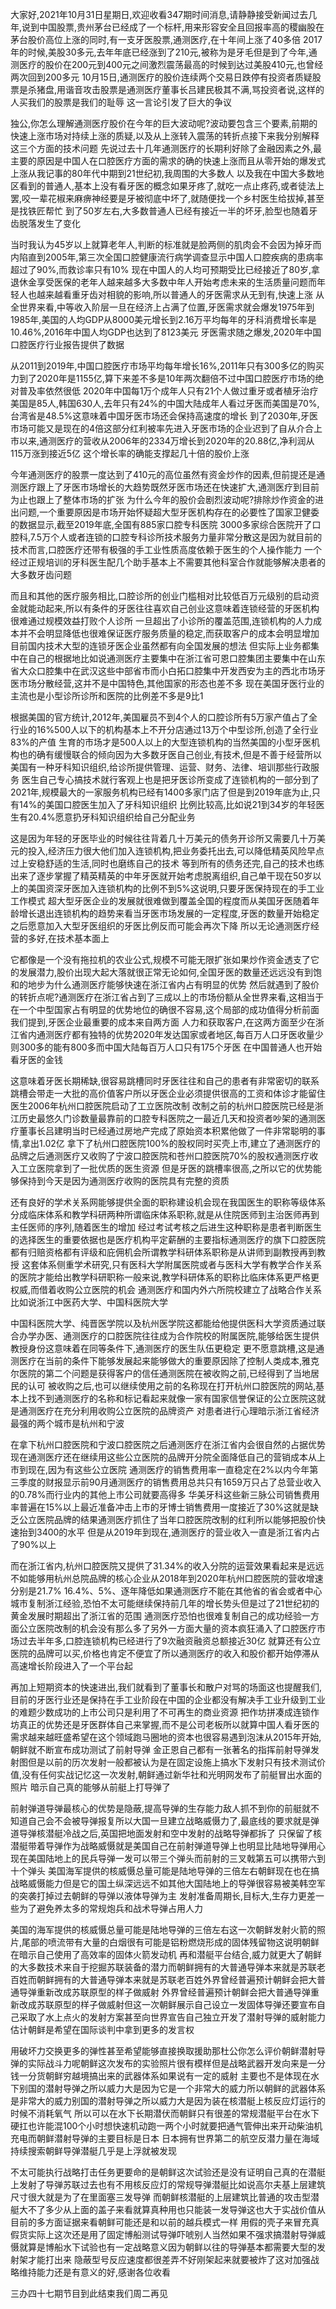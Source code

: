 大家好,2021年10月31日星期日,欢迎收看347期时间消息,请静静接受新闻过去几年,说到中国股票,贵州茅台已经成了一个标杆,用来形容安全且回报率高的稷幽股在茅台股价高位上涨的同时,有一支牙医股票,通测医疗,在十年间上涨了40多倍
2017年的时候,美股30多元,去年年底已经涨到了210元,被称为是牙毛但是到了今年,通测医疗的股价在200元到400元之间激烈震荡最高的时候到达过美股410元,也曾经两次回到200多元
10月15日,通测医疗的股价连续两个交易日跌停有投资者质疑股票是杀猪盘,用谐音攻击股票是通测医疗董事长吕建民极其不满,骂投资者说,这样的人买我们的股票是我们的耻辱
这一言论引发了巨大的争议

独公,你怎么理解通测医疗股价在今年的巨大波动呢?波动要包含三个要素,前期的快速上涨市场对持续上涨的质疑,以及从上涨转入震荡的转折点接下来我分别解释这三个方面的技术问题
先说过去十几年通测医疗的长期利好除了金融因素之外,最主要的原因是中国人在口腔医疗方面的需求的确的快速上涨而且从零开始的爆发式上涨从我记事的80年代中期到21世纪初,我周围的大多数人
以及我在中国大多数地区看到的普通人,基本上没有看牙医的概念如果牙疼了,就吃一点止疼药,或者徒法上罢,咬一辈花椒来麻痹神经要是牙被彻底中坏了,就随便找一个乡村医生给拔掉,甚至是找铁匠帮忙
到了50岁左右,大多数普通人已经有接近一半的坏牙,脸型也随着牙齿脱落发生了变化

当时我认为45岁以上就算老年人,判断的标准就是脸两侧的肌肉会不会因为掉牙而内陷直到2005年,第三次全国口腔健康流行病学调查显示中国人口腔疾病的患病率超过了90%,而救诊率只有10%
现在中国人的人均可预期受比已经接近了80岁,拿退休金享受医保的老年人越来越多大多数中年人开始考虑未来的生活质量问题而年轻人也越来越看重牙齿对相貌的影响,所以普通人的牙医需求从无到有,快速上涨
从全世界来看,中等收入阶层一旦在经济上占满了位置,牙医需求就会爆发1975年到1985年,美国的人均GDP从8000美元增长到2.16万平均每年的牙科消费增长率是10.46%,2016年中国人均GDP也达到了8123美元
牙医需求随之爆发,2020年中国口腔医疗行业报告提供了数据

从2011到2019年,中国口腔医疗市场平均每年增长16%,2011年只有300多亿的购买力到了2020年是1155亿,算下来差不多是10年两次翻倍不过中国口腔医疗市场的绝对普及率依然很低
2020年中国每1万个成年人只有21个人做过重牙或者植牙治疗美国是85人,韩国630人,去年只有24%的中国大陆成年人看过牙医而美国是70%,台湾省是48.5%这意味着中国牙医市场还会保持高速度的增长
到了2030年,牙医市场可能又是现在的4倍这部分红利被率先进入牙医市场的企业迟到了自从介合上市以来,通测医疗的营收从2006年的2334万增长到2020年的20.88亿,净利润从115万涨到接近5亿
这个增长率的确能支撑起几十倍的股价上涨

今年通测医疗的股票一度达到了410元的高位虽然有资金炒作的因素,但前提还是通测医疗跟上了牙医市场增长的大趋势既然牙医市场还在快速扩大,通测医疗到目前为止也跟上了整体市场的扩张
为什么今年的股价会剧烈波动呢?排除炒作资金的进出问题,一个重要原因是市场开始怀疑超大型牙医机构存在的必要性了国家卫健委的数据显示,截至2019年底,全国有885家口腔专科医院
3000多家综合医院开了口腔科,7.5万个人或者连锁的口腔专科诊所技术服务力量非常分散这是因为就目前的技术而言,口腔医疗还带有极强的手工业性质高度依赖于医生的个人操作能力
一个经过正规培训的牙科医生配几个助手基本上不需要其他科室合作就能够解决患者的大多数牙齿问题

而且和其他的医疗服务相比,口腔诊所的创业门槛相对比较低百万元级别的启动资金就能动起来,所以有条件的牙医往往喜欢自己创业这意味着连锁经营的牙医机构很难通过规模效益打败个人诊所
一旦超出了小诊所的覆盖范围,连锁机构的人力成本并不会明显降低也很难保证医疗服务质量的稳定,而获取客户的成本会明显增加目前国内技术大型的连锁牙医企业虽然都有向全国发展的想法
但实际上业务都集中在自己的根据地比如说通测医疗主要集中在浙江省可恩口腔集团主要集中在山东省大众口腔集中在武汉这些中部省市而小白拓口腔集中开发西安为主的西北市场牙医市场分散经营,这并不是中国特色,其他国家的形态也差不多
现在美国牙医行业的主流也是小型诊所诊所和医院的比例差不多是9比1

根据美国的官方统计,2012年,美国雇员不到4个人的口腔诊所有5万家产值占了全行业的16%500人以下的机构基本上不开分店通过13万个中型诊所,创造了全行业83%的产值
生育的市场才是500人以上的大型连锁机构的当然美国的小型牙医机构也的确有缓慢联合的倾向因为大多数牙医自己创业,有技术,但是不善于经营所以美国有一种牙科知识组织,给诊所提供管理、运营、财务、法律、培训那些行政服务
医生自己专心搞技术就行客观上也是把牙医诊所变成了连锁机构的一部分到了2021年,规模最大的一家服务机构已经有1400多家门店了但是到2019年底为止,只有14%的美国口腔医生加入了牙科知识组织
比例比较高,比如说21到34岁的年轻医生有20.4%愿意扔牙科知识组织给自己分配业务

这是因为年轻的牙医毕业的时候往往背着几十万美元的债务开诊所又需要几十万美元的投入,经济压力很大他们加入连锁机构,把业务委托出去,可以降低精英风险早点过上安稳舒适的生活,同时也磨练自己的技术
等到所有的债务还完,自己的技术也练出来了逐步掌握了精英精英的中年牙医就开始考虑脱离组织,自己单干现在50岁以上的美国资深牙医加入连锁机构的比例不到5%这说明,只要牙医保持现在的手工业工作模式
超大型牙医企业的发展就很难做到覆盖全国的程度而从美国牙医随着年龄增长退出连锁机构的趋势来看当牙医市场发展的一定程度,牙医的数量开始稳定之后愿意加入大型牙医组织的牙医比例反而可能会再次下降
所以无论通测医疗经营的多好,在技术基本面上

它都像是一个没有拖拉机的农业公式,规模不可能无限扩张如果炒作资金透支了它的发展潜力,股价出现大起大落就很正常无论如何,全国牙医的数量还远远没有到饱和的地步为什么通测医疗能够快速在浙江省内占有明显的优势
然后就遇到了股价的转折点呢?通测医疗在浙江省占到了三成以上的市场份额从全世界来看,这相当于在一个中型国家占有明显的优势地位的确很不容易,这个局部的成功值得分析前面我们提到,牙医企业最重要的成本来自两方面
人力和获取客户,在这两方面至少在浙江省内通测医疗都有独特的优势2020年发达国家或者地区,每百万人口牙医收量少则300多的能有800多而中国大陆每百万人口只有175个牙医
在中国普通人也开始看牙医的金钱

这意味着牙医长期稀缺,很容易跳槽同时牙医往往和自己的患者有非常密切的联系跳槽会带走一大批的高价值客户所以牙医企业必须提供很高的工资和体诊才能留住医生2006年杭州口腔医院启动了工立医院改制
改制之前的杭州口腔医院已经是浙江历史最悠久门诊数量最靠前的口腔专科医院之一最近几天和投资者吵架的通测医疗董事长吕建明当时已经通过房地产完成了原始资本积累他做了一件非常聪明的事情,拿出1.02亿
拿下了杭州口腔医院100%的股权同时买壳上市,建立了通测医疗的品牌之后通测医疗又收购了宁波口腔医院和苍州口腔医院70%的股权通测医疗收入工立医院拿到了一批优质的医生资源
但是牙医的跳槽率很高,之所以它的优势能够保持到今天是因为通测医疗收购的医院具有完整的资质

还有良好的学术关系网能够提供全面的职称建设机会现在我国医生的职称等级体系分成临床体系和教学科研两种所谓临床体系职称,就是从住院医师到主治医师再到主任医师的序列,随着医生的增加
经过考试考核之后进生这种职称是患者判断医生的选择医生的重要依据也是医疗机构平定薪酬的主要指标通测医疗的旗下口腔医院都有归赔资格都有评级和庇佣机会所谓教学科研体系职称是从讲师到副教授再到教授
这套体系侧重学术研究,只有医科大学附属医院或者与医科大学有教学合作关系的医院才能给出教学科研职称一般来说,教学科研体系的职称比临床体系更严格更权威,而借着收购公立医院的机会
通测医疗和国内外六所院校建立了战略合作关系比如说浙江中医药大学、中国科医院大学

中国科医院大学、纯晋医学院以及杭州医学院这都能给他提供医科大学资质通过联合办学办医、通测医疗的口腔医院往往成为合作院校的附属医院,能够给医生提供教授身份这意味着在同等条件下,通测医疗的医生队伍更稳定
更不愿意跳槽,这是通测医疗在当前的条件下能够发展起来能够做大的重要原因除了控制人类成本,雅克尔医院的第二个问题是获得客户的信任通测医院在被收购之前,已经得到了当地居民的认可
被收购之后,也可以继续使用之前的名称现在打开杭州口腔医院的网站,基本上找不到通测医疗的名称和标记看起来就像一家有国家信誉保证的公立医院这就是通测医疗在充分利用收购公立医院的品牌资产
对患者进行心理暗示浙江省经济最强的两个城市是杭州和宁波

在拿下杭州口腔医院和宁波口腔医院之后通测医疗在浙江省内会很自然的占据优势现在通测医疗还在继续用这些公立医院的品牌开分院全面降低自己的营销成本从上市到现在,因为有这些公立医院
通测医疗的销售费用率一直稳定在2%以内今年第三季度的财报显示前90月通测医疗的销售费用总共只有1659万只占了总营业收入的0.78%而行业内的其他上市公司就要高得多
华美牙科这些新三脉公司销售费用率普遍在15%以上最近准备冲击上市的牙博士销售费用一度接近了30%这就是缺乏公立医院品牌的结果通测医疗抓住了当年口腔医院改制的红利所以能够把股价快速抬到3400的水平
但是从2019年到现在,通测医疗的营业收入一直是浙江省内占了90%以上

而在浙江省内,杭州口腔医院又提供了31.34%的收入分院的运营效果看起来是远远不如能够用杭州总院品牌的核心企业从2018年到2020年杭州口腔医院的营收增速分别是21.7%
16.4%、5%、逐年降低如果通测医疗不能在其他省的省会或者中心城市复制浙江经验,恐怕不太可能继续保持前几年的增长势头但是过了21世纪初的黄金发展时期超出了浙江省的范围
通测医疗恐怕也很难复制自己的成功经验一方面公立医院改制的机会没有那么多了另外一方面大量的资本疯狂涌入了口腔医疗市场过去半年多,口腔连锁机构已经进行了9次融资融资总额接近30亿
就算还有公立医院的品牌可以买,价格也肯定不便宜了所以通测医疗的收入和股价都开始停滞从高速增长阶段进入了一个平台起

再加上短期资本的快速进出,我们就看到了董事长和散户对骂的场面这也提醒我们,目前的牙医行业还是保持在手工业阶段在中国的企业都没有解决手工业升级到工业的难题少数成功的上市公司只是利用了不可再生的商业资源
把作坊拼凑成连锁作坊真正的优势还是牙医群体自己来掌握,而不是公司老板所以就算中国人看牙医的需求越来越旺盛希望在这个领域跑马圈地的资本也很容易遇到泡沫从2015年开始,朝鲜就不断宣布成功测试了前射导弹
金正恩自己都有一张著名的指挥前射导弹发射图但是以前的历次发射一般都被认为是在固定设施上搞水下发射只有技术测试价值,没有任何实战记忆这一次发射,朝鲜通过新华社和光明网发布了前艇冒出水面的照片
暗示自己真的能够从前艇上打导弹了

前射弹道导弹最核心的优势是隐蔽,提高导弹的生存能力敌人抓不到你的前艇就不知道自己会不会被导弹报复所以大国一旦建立战略威慑力了,最底线的要求就是弹道导弹核潜艇冷战之后,英国把地面发射和空中发射的战略导弹都拆了
只保留了核潜艇带着导弹作为战略威慑就是美国自己在前射弹道导弹上也明显比陆地导弹用心现在美国陆地上的民兵导弹一发可以带三个弹头而前射的三叉戟第五可以携带六到十个弹头
美国海军提供的核威慑总量可能是陆地导弹的三倍左右朝鲜现在也在搞战略威慑能力但是它的国土纵深远远不如其他大国陆地上的导弹很容易被美韩空军的突袭打掉过去朝鲜的导弹以液体导弹为主
发射准备周期长,目标大,生存力更差一些为了避免养太多的常规炮兵和战术导弹占用人力

美国的海军提供的核威慑总量可能是陆地导弹的三倍左右这一次朝鲜发射火箭的照片,尾部的喷流带有大量的白烟很有可能是铝粉燃烧形成的固体残留物这说明朝鲜在暗示自己使用了高效率的固体火箭发动机
再和潜艇平台结合,威力就更大了朝鲜的大多数技术来自于挖掘苏联装备的潜力而朝鲜拥有的大普通导弹本来就是苏联老百姓而朝鲜拥有的大普通导弹本来就是苏联老百姓外界曾经普遍预计朝鲜会把大普通导弹重新改成苏联原型的样子做威射
外界曾经普遍预计朝鲜会把大普通导弹重新改成苏联原型的样子做威射但这一次朝鲜展示自己设立一发固体导弹还要宣布自己采取了水上点火的发射方案甚至向世界宣告自己独立开发了潜射导弹的威射能力
估计朝鲜是希望在国际谈判中拿到更多的发言权

用破坏力交换更多的弹性甚至希望能够直接换取援助那杜公你怎么评价朝鲜潜射导弹的实际战斗力呢朝鲜这次发布的实验照片很有模样但是战略武器开发向来是一分钱一分货朝鲜穷越境搞出来的武器体系如果说有一定的威射
主要也不是体现在水下别国的潜射导弹之所以威力大是因为它是一个非常大的威力所以朝鲜的武器体系是非常大的威力别国的潜射导弹之所以威力大是因为装在核潜艇上核反应灯运行的时候不消耗氧气
所以可以在水下长期潜伏而朝鲜只有很差的常规潜艇平台在水下硬扛也许能混100个小时想快速机动跑一两个小时就要把通气管伸出来开动柴油机充电而朝鲜潜射导弹的主要目标是日本
日本拥有世界第二的航空反潜力量在海域持续搜索朝鲜导弹潜艇几乎是上浮就被发现

不太可能执行战略打击任务更要命的是朝鲜这次试验还是没有证明自己真的在潜艇上发射了导弹苏联过去也有不用核反应灯的常规导弹潜艇比如说高尔夫基上层建筑尺寸很大就是为了在里面塞三发导弹
而朝鲜核潜艇的上层建筑比普通的攻击型潜艇大不了多少从上面的盖子来看就算真种用也只能装一发导弹这也大于实战价值从目前的多方面证据来看朝鲜可能还是和以前的越兵模式一样
用假的壳子来冒充真假货实际上这次还是用了固定博船测试导弹吓唬别人当然如果不强求搞潜射导弹威慑就算是博船水下试验也有一定战略意义因为朝鲜以往的导弹基本都需要大型的发射架才能打出来
隐蔽型号反应速度都很差弄不好刚架起来就要被炸了这对加强战略维持能力还是有意义的好,感谢各位收看

三办四十七期节目到此结束我们周二再见